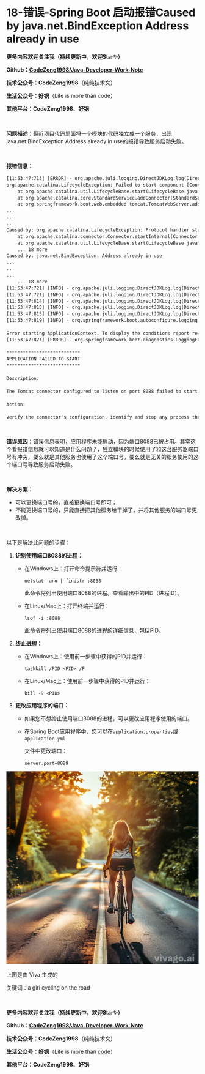 # 18-错误-Spring Boot 启动报错Caused by java.net.BindException Address already in use



**更多内容欢迎关注我（持续更新中，欢迎Star✨）**

**Github：[CodeZeng1998/Java-Developer-Work-Note](https://github.com/CodeZeng1998/Java-Developer-Work-Note)**

**技术公众号：CodeZeng1998**（纯纯技术文）

**生活公众号：好锅**（Life is more than code）

**其他平台：CodeZeng1998**、**好锅**



<br/>



**问题描述**：最近项目代码里面将一个模块的代码独立成一个服务，出现java.net.BindException Address already in use的报错导致服务启动失败。



<br/>

**报错信息：**

```txt
[11:53:47:713] [ERROR] - org.apache.juli.logging.DirectJDKLog.log(DirectJDKLog.java:182) - Failed to start connector [Connector[HTTP/1.1-8088]]
org.apache.catalina.LifecycleException: Failed to start component [Connector[HTTP/1.1-8088]]
	at org.apache.catalina.util.LifecycleBase.start(LifecycleBase.java:167) ~[tomcat-embed-core-8.5.31.jar:8.5.31]
	at org.apache.catalina.core.StandardService.addConnector(StandardService.java:225) [tomcat-embed-core-8.5.31.jar:8.5.31]
	at org.springframework.boot.web.embedded.tomcat.TomcatWebServer.addPreviouslyRemovedConnectors(TomcatWebServer.java:256) [spring-boot-2.0.3.RELEASE.jar:2.0.3.RELEASE]
...
...
...
Caused by: org.apache.catalina.LifecycleException: Protocol handler start failed
	at org.apache.catalina.connector.Connector.startInternal(Connector.java:1020) ~[tomcat-embed-core-8.5.31.jar:8.5.31]
	at org.apache.catalina.util.LifecycleBase.start(LifecycleBase.java:150) ~[tomcat-embed-core-8.5.31.jar:8.5.31]
	... 18 more
Caused by: java.net.BindException: Address already in use
...
...
...
	... 18 more
[11:53:47:721] [INFO] - org.apache.juli.logging.DirectJDKLog.log(DirectJDKLog.java:180) - Pausing ProtocolHandler ["http-nio-8088"]
[11:53:47:721] [INFO] - org.apache.juli.logging.DirectJDKLog.log(DirectJDKLog.java:180) - Stopping service [Tomcat]
[11:53:47:814] [INFO] - org.apache.juli.logging.DirectJDKLog.log(DirectJDKLog.java:180) - The stop() method was called on component [StandardServer[-1]] after stop() had already been called. The second call will be ignored.
[11:53:47:815] [INFO] - org.apache.juli.logging.DirectJDKLog.log(DirectJDKLog.java:180) - Stopping ProtocolHandler ["http-nio-8088"]
[11:53:47:815] [INFO] - org.apache.juli.logging.DirectJDKLog.log(DirectJDKLog.java:180) - Destroying ProtocolHandler ["http-nio-8088"]
[11:53:47:819] [INFO] - org.springframework.boot.autoconfigure.logging.ConditionEvaluationReportLoggingListener.logAutoConfigurationReport(ConditionEvaluationReportLoggingListener.java:101) - 

Error starting ApplicationContext. To display the conditions report re-run your application with 'debug' enabled.
[11:53:47:821] [ERROR] - org.springframework.boot.diagnostics.LoggingFailureAnalysisReporter.report(LoggingFailureAnalysisReporter.java:42) - 

***************************
APPLICATION FAILED TO START
***************************

Description:

The Tomcat connector configured to listen on port 8088 failed to start. The port may already be in use or the connector may be misconfigured.

Action:

Verify the connector's configuration, identify and stop any process that's listening on port 8088, or configure this application to listen on another port.
```



<br/>

**错误原因**：错误信息表明，应用程序未能启动，因为端口8088已被占用。其实这个看报错信息就可以知道是什么问题了，独立模块的时候使用了和这台服务器端口号有冲突，要么就是其他服务也使用了这个端口号，要么就是无关的服务使用的这个端口号导致服务启动失败。



<br/>

**解决方案**：

* 可以更换端口号的，直接更换端口号即可；
* 不能更换端口号的，只能直接把其他服务给干掉了，并将其他服务的端口号更改掉。



<br/>

以下是解决此问题的步骤：

1. **识别使用端口8088的进程：**

   - 在Windows上：打开命令提示符并运行：

     ```shell
     netstat -ano | findstr :8088
     ```

     此命令将列出使用端口8088的进程。查看输出中的PID（进程ID）。

   - 在Linux/Mac上：打开终端并运行：

     ```shell
     lsof -i :8088
     ```

     此命令将列出使用端口8088的进程的详细信息，包括PID。

2. **终止进程：**

   - 在Windows上：使用前一步骤中获得的PID并运行：

     ```shell
     taskkill /PID <PID> /F
     ```

   - 在Linux/Mac上：使用前一步骤中获得的PID并运行：

     ```shell
     kill -9 <PID>
     ```

3. **更改应用程序的端口：**

   - 如果您不想终止使用端口8088的进程，可以更改应用程序使用的端口。

   - 在Spring Boot应用程序中，您可以在`application.properties`或`application.yml`

     文件中更改端口：

     ```properties
     server.port=8089
     ```







![](https://github.com/CodeZeng1998/Java-Developer-Work-Note/blob/main/Exception&Error/image/18-%E9%94%99%E8%AF%AF-Spring%20Boot%20%E5%90%AF%E5%8A%A8%E6%8A%A5%E9%94%99Caused%20by%20java.net.BindException%20Address%20already%20in%20use.png?raw=true)

上图是由 Viva 生成的

关键词：a girl cycling on the road

<br/>



**更多内容欢迎关注我（持续更新中，欢迎Star✨）**

**Github：[CodeZeng1998/Java-Developer-Work-Note](https://github.com/CodeZeng1998/Java-Developer-Work-Note)**

**技术公众号：CodeZeng1998**（纯纯技术文）

**生活公众号：好锅**（Life is more than code）

**其他平台：CodeZeng1998**、**好锅**





